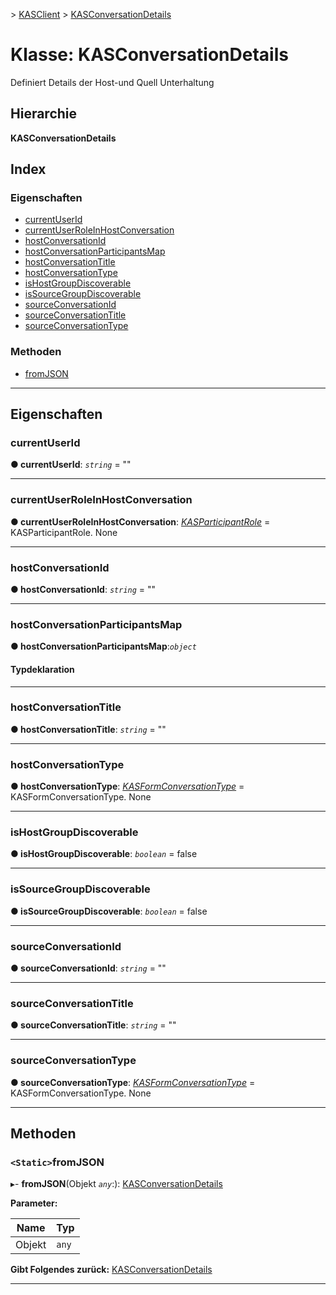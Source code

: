 [](../README.md) > [KASClient](../modules/kasclient.md) > [KASConversationDetails](../classes/kasclient.kasconversationdetails.md)

# <a name="class-kasconversationdetails"></a>Klasse: KASConversationDetails

Definiert Details der Host-und Quell Unterhaltung
## <a name="hierarchy"></a>Hierarchie

**KASConversationDetails**

## <a name="index"></a>Index 

### <a name="properties"></a>Eigenschaften

* [currentUserId](kasclient.kasconversationdetails.md#currentuserid)
* [currentUserRoleInHostConversation](kasclient.kasconversationdetails.md#currentuserroleinhostconversation)
* [hostConversationId](kasclient.kasconversationdetails.md#hostconversationid)
* [hostConversationParticipantsMap](kasclient.kasconversationdetails.md#hostconversationparticipantsmap)
* [hostConversationTitle](kasclient.kasconversationdetails.md#hostconversationtitle)
* [hostConversationType](kasclient.kasconversationdetails.md#hostconversationtype)
* [isHostGroupDiscoverable](kasclient.kasconversationdetails.md#ishostgroupdiscoverable)
* [isSourceGroupDiscoverable](kasclient.kasconversationdetails.md#issourcegroupdiscoverable)
* [sourceConversationId](kasclient.kasconversationdetails.md#sourceconversationid)
* [sourceConversationTitle](kasclient.kasconversationdetails.md#sourceconversationtitle)
* [sourceConversationType](kasclient.kasconversationdetails.md#sourceconversationtype)
### <a name="methods"></a>Methoden

* [fromJSON](kasclient.kasconversationdetails.md#fromjson)

---

## <a name="properties"></a>Eigenschaften

<a id="currentuserid"></a>

###  <a name="currentuserid"></a>currentUserId

**● currentUserId**: *`string`* = ""

___
<a id="currentuserroleinhostconversation"></a>

###  <a name="currentuserroleinhostconversation"></a>currentUserRoleInHostConversation

**● currentUserRoleInHostConversation**: *[KASParticipantRole](../enums/kasclient.kasparticipantrole.md)* = KASParticipantRole. None

___
<a id="hostconversationid"></a>

###  <a name="hostconversationid"></a>hostConversationId

**● hostConversationId**: *`string`* = ""

___
<a id="hostconversationparticipantsmap"></a>

###  <a name="hostconversationparticipantsmap"></a>hostConversationParticipantsMap

**● hostConversationParticipantsMap**:*`object`*

#### <a name="type-declaration"></a>Typdeklaration

___
<a id="hostconversationtitle"></a>

###  <a name="hostconversationtitle"></a>hostConversationTitle

**● hostConversationTitle**: *`string`* = ""

___
<a id="hostconversationtype"></a>

###  <a name="hostconversationtype"></a>hostConversationType

**● hostConversationType**: *[KASFormConversationType](../enums/kasclient.kasformconversationtype.md)* = KASFormConversationType. None

___
<a id="ishostgroupdiscoverable"></a>

###  <a name="ishostgroupdiscoverable"></a>isHostGroupDiscoverable

**● isHostGroupDiscoverable**: *`boolean`* = false

___
<a id="issourcegroupdiscoverable"></a>

###  <a name="issourcegroupdiscoverable"></a>isSourceGroupDiscoverable

**● isSourceGroupDiscoverable**: *`boolean`* = false

___
<a id="sourceconversationid"></a>

###  <a name="sourceconversationid"></a>sourceConversationId

**● sourceConversationId**: *`string`* = ""

___
<a id="sourceconversationtitle"></a>

###  <a name="sourceconversationtitle"></a>sourceConversationTitle

**● sourceConversationTitle**: *`string`* = ""

___
<a id="sourceconversationtype"></a>

###  <a name="sourceconversationtype"></a>sourceConversationType

**● sourceConversationType**: *[KASFormConversationType](../enums/kasclient.kasformconversationtype.md)* = KASFormConversationType. None

___

## <a name="methods"></a>Methoden

<a id="fromjson"></a>

### <a name="static-fromjson"></a>`<Static>`fromJSON

▸- **fromJSON**(Objekt *`any`*:): [KASConversationDetails](kasclient.kasconversationdetails.md)

**Parameter:**

| Name | Typ |
| ------ | ------ |
| Objekt | `any` |

**Gibt Folgendes zurück:** [KASConversationDetails](kasclient.kasconversationdetails.md)

___

